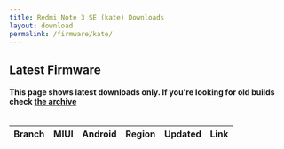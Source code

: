 ```yaml
---
title: Redmi Note 3 SE (kate) Downloads
layout: download
permalink: /firmware/kate/
---
```


## Latest Firmware
#### This page shows latest downloads only. If you're looking for old builds check [the archive](/archive/firmware/kate/)


<div style="overflow-x:auto;">
<table id="firmware" class="compact row-border" style="width:100%">
    <thead>
        <tr>
            <th>Branch</th>
            <th>MIUI</th>
            <th>Android</th>
            <th>Region</th>
            <th>Updated</th>
            <th>Link</th>
        </tr>
    </thead>
    <script>loadFirmwareDownloads('kate', 'latest')</script>
</table>
</div>
